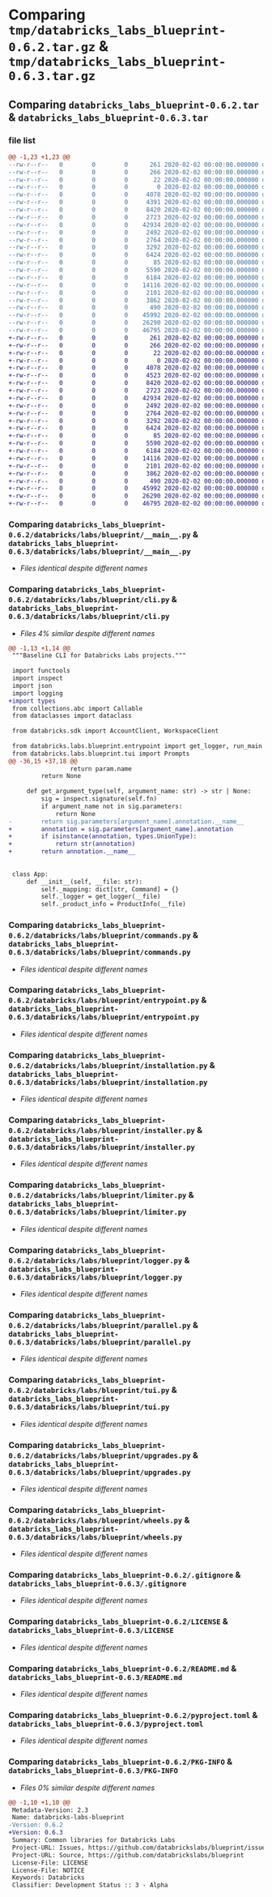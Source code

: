 # Comparing `tmp/databricks_labs_blueprint-0.6.2.tar.gz` & `tmp/databricks_labs_blueprint-0.6.3.tar.gz`

## Comparing `databricks_labs_blueprint-0.6.2.tar` & `databricks_labs_blueprint-0.6.3.tar`

### file list

```diff
@@ -1,23 +1,23 @@
--rw-r--r--   0        0        0      261 2020-02-02 00:00:00.000000 databricks_labs_blueprint-0.6.2/databricks/__init__.py
--rw-r--r--   0        0        0      266 2020-02-02 00:00:00.000000 databricks_labs_blueprint-0.6.2/databricks/labs/__init__.py
--rw-r--r--   0        0        0       22 2020-02-02 00:00:00.000000 databricks_labs_blueprint-0.6.2/databricks/labs/blueprint/__about__.py
--rw-r--r--   0        0        0        0 2020-02-02 00:00:00.000000 databricks_labs_blueprint-0.6.2/databricks/labs/blueprint/__init__.py
--rw-r--r--   0        0        0     4078 2020-02-02 00:00:00.000000 databricks_labs_blueprint-0.6.2/databricks/labs/blueprint/__main__.py
--rw-r--r--   0        0        0     4391 2020-02-02 00:00:00.000000 databricks_labs_blueprint-0.6.2/databricks/labs/blueprint/cli.py
--rw-r--r--   0        0        0     8420 2020-02-02 00:00:00.000000 databricks_labs_blueprint-0.6.2/databricks/labs/blueprint/commands.py
--rw-r--r--   0        0        0     2723 2020-02-02 00:00:00.000000 databricks_labs_blueprint-0.6.2/databricks/labs/blueprint/entrypoint.py
--rw-r--r--   0        0        0    42934 2020-02-02 00:00:00.000000 databricks_labs_blueprint-0.6.2/databricks/labs/blueprint/installation.py
--rw-r--r--   0        0        0     2492 2020-02-02 00:00:00.000000 databricks_labs_blueprint-0.6.2/databricks/labs/blueprint/installer.py
--rw-r--r--   0        0        0     2764 2020-02-02 00:00:00.000000 databricks_labs_blueprint-0.6.2/databricks/labs/blueprint/limiter.py
--rw-r--r--   0        0        0     3292 2020-02-02 00:00:00.000000 databricks_labs_blueprint-0.6.2/databricks/labs/blueprint/logger.py
--rw-r--r--   0        0        0     6424 2020-02-02 00:00:00.000000 databricks_labs_blueprint-0.6.2/databricks/labs/blueprint/parallel.py
--rw-r--r--   0        0        0       85 2020-02-02 00:00:00.000000 databricks_labs_blueprint-0.6.2/databricks/labs/blueprint/py.typed
--rw-r--r--   0        0        0     5590 2020-02-02 00:00:00.000000 databricks_labs_blueprint-0.6.2/databricks/labs/blueprint/tui.py
--rw-r--r--   0        0        0     6184 2020-02-02 00:00:00.000000 databricks_labs_blueprint-0.6.2/databricks/labs/blueprint/upgrades.py
--rw-r--r--   0        0        0    14116 2020-02-02 00:00:00.000000 databricks_labs_blueprint-0.6.2/databricks/labs/blueprint/wheels.py
--rw-r--r--   0        0        0     2101 2020-02-02 00:00:00.000000 databricks_labs_blueprint-0.6.2/.gitignore
--rw-r--r--   0        0        0     3862 2020-02-02 00:00:00.000000 databricks_labs_blueprint-0.6.2/LICENSE
--rw-r--r--   0        0        0      490 2020-02-02 00:00:00.000000 databricks_labs_blueprint-0.6.2/NOTICE
--rw-r--r--   0        0        0    45992 2020-02-02 00:00:00.000000 databricks_labs_blueprint-0.6.2/README.md
--rw-r--r--   0        0        0    26290 2020-02-02 00:00:00.000000 databricks_labs_blueprint-0.6.2/pyproject.toml
--rw-r--r--   0        0        0    46795 2020-02-02 00:00:00.000000 databricks_labs_blueprint-0.6.2/PKG-INFO
+-rw-r--r--   0        0        0      261 2020-02-02 00:00:00.000000 databricks_labs_blueprint-0.6.3/databricks/__init__.py
+-rw-r--r--   0        0        0      266 2020-02-02 00:00:00.000000 databricks_labs_blueprint-0.6.3/databricks/labs/__init__.py
+-rw-r--r--   0        0        0       22 2020-02-02 00:00:00.000000 databricks_labs_blueprint-0.6.3/databricks/labs/blueprint/__about__.py
+-rw-r--r--   0        0        0        0 2020-02-02 00:00:00.000000 databricks_labs_blueprint-0.6.3/databricks/labs/blueprint/__init__.py
+-rw-r--r--   0        0        0     4078 2020-02-02 00:00:00.000000 databricks_labs_blueprint-0.6.3/databricks/labs/blueprint/__main__.py
+-rw-r--r--   0        0        0     4523 2020-02-02 00:00:00.000000 databricks_labs_blueprint-0.6.3/databricks/labs/blueprint/cli.py
+-rw-r--r--   0        0        0     8420 2020-02-02 00:00:00.000000 databricks_labs_blueprint-0.6.3/databricks/labs/blueprint/commands.py
+-rw-r--r--   0        0        0     2723 2020-02-02 00:00:00.000000 databricks_labs_blueprint-0.6.3/databricks/labs/blueprint/entrypoint.py
+-rw-r--r--   0        0        0    42934 2020-02-02 00:00:00.000000 databricks_labs_blueprint-0.6.3/databricks/labs/blueprint/installation.py
+-rw-r--r--   0        0        0     2492 2020-02-02 00:00:00.000000 databricks_labs_blueprint-0.6.3/databricks/labs/blueprint/installer.py
+-rw-r--r--   0        0        0     2764 2020-02-02 00:00:00.000000 databricks_labs_blueprint-0.6.3/databricks/labs/blueprint/limiter.py
+-rw-r--r--   0        0        0     3292 2020-02-02 00:00:00.000000 databricks_labs_blueprint-0.6.3/databricks/labs/blueprint/logger.py
+-rw-r--r--   0        0        0     6424 2020-02-02 00:00:00.000000 databricks_labs_blueprint-0.6.3/databricks/labs/blueprint/parallel.py
+-rw-r--r--   0        0        0       85 2020-02-02 00:00:00.000000 databricks_labs_blueprint-0.6.3/databricks/labs/blueprint/py.typed
+-rw-r--r--   0        0        0     5590 2020-02-02 00:00:00.000000 databricks_labs_blueprint-0.6.3/databricks/labs/blueprint/tui.py
+-rw-r--r--   0        0        0     6184 2020-02-02 00:00:00.000000 databricks_labs_blueprint-0.6.3/databricks/labs/blueprint/upgrades.py
+-rw-r--r--   0        0        0    14116 2020-02-02 00:00:00.000000 databricks_labs_blueprint-0.6.3/databricks/labs/blueprint/wheels.py
+-rw-r--r--   0        0        0     2101 2020-02-02 00:00:00.000000 databricks_labs_blueprint-0.6.3/.gitignore
+-rw-r--r--   0        0        0     3862 2020-02-02 00:00:00.000000 databricks_labs_blueprint-0.6.3/LICENSE
+-rw-r--r--   0        0        0      490 2020-02-02 00:00:00.000000 databricks_labs_blueprint-0.6.3/NOTICE
+-rw-r--r--   0        0        0    45992 2020-02-02 00:00:00.000000 databricks_labs_blueprint-0.6.3/README.md
+-rw-r--r--   0        0        0    26290 2020-02-02 00:00:00.000000 databricks_labs_blueprint-0.6.3/pyproject.toml
+-rw-r--r--   0        0        0    46795 2020-02-02 00:00:00.000000 databricks_labs_blueprint-0.6.3/PKG-INFO
```

### Comparing `databricks_labs_blueprint-0.6.2/databricks/labs/blueprint/__main__.py` & `databricks_labs_blueprint-0.6.3/databricks/labs/blueprint/__main__.py`

 * *Files identical despite different names*

### Comparing `databricks_labs_blueprint-0.6.2/databricks/labs/blueprint/cli.py` & `databricks_labs_blueprint-0.6.3/databricks/labs/blueprint/cli.py`

 * *Files 4% similar despite different names*

```diff
@@ -1,13 +1,14 @@
 """Baseline CLI for Databricks Labs projects."""
 
 import functools
 import inspect
 import json
 import logging
+import types
 from collections.abc import Callable
 from dataclasses import dataclass
 
 from databricks.sdk import AccountClient, WorkspaceClient
 
 from databricks.labs.blueprint.entrypoint import get_logger, run_main
 from databricks.labs.blueprint.tui import Prompts
@@ -36,15 +37,18 @@
                 return param.name
         return None
 
     def get_argument_type(self, argument_name: str) -> str | None:
         sig = inspect.signature(self.fn)
         if argument_name not in sig.parameters:
             return None
-        return sig.parameters[argument_name].annotation.__name__
+        annotation = sig.parameters[argument_name].annotation
+        if isinstance(annotation, types.UnionType):
+            return str(annotation)
+        return annotation.__name__
 
 
 class App:
     def __init__(self, __file: str):
         self._mapping: dict[str, Command] = {}
         self._logger = get_logger(__file)
         self._product_info = ProductInfo(__file)
```

### Comparing `databricks_labs_blueprint-0.6.2/databricks/labs/blueprint/commands.py` & `databricks_labs_blueprint-0.6.3/databricks/labs/blueprint/commands.py`

 * *Files identical despite different names*

### Comparing `databricks_labs_blueprint-0.6.2/databricks/labs/blueprint/entrypoint.py` & `databricks_labs_blueprint-0.6.3/databricks/labs/blueprint/entrypoint.py`

 * *Files identical despite different names*

### Comparing `databricks_labs_blueprint-0.6.2/databricks/labs/blueprint/installation.py` & `databricks_labs_blueprint-0.6.3/databricks/labs/blueprint/installation.py`

 * *Files identical despite different names*

### Comparing `databricks_labs_blueprint-0.6.2/databricks/labs/blueprint/installer.py` & `databricks_labs_blueprint-0.6.3/databricks/labs/blueprint/installer.py`

 * *Files identical despite different names*

### Comparing `databricks_labs_blueprint-0.6.2/databricks/labs/blueprint/limiter.py` & `databricks_labs_blueprint-0.6.3/databricks/labs/blueprint/limiter.py`

 * *Files identical despite different names*

### Comparing `databricks_labs_blueprint-0.6.2/databricks/labs/blueprint/logger.py` & `databricks_labs_blueprint-0.6.3/databricks/labs/blueprint/logger.py`

 * *Files identical despite different names*

### Comparing `databricks_labs_blueprint-0.6.2/databricks/labs/blueprint/parallel.py` & `databricks_labs_blueprint-0.6.3/databricks/labs/blueprint/parallel.py`

 * *Files identical despite different names*

### Comparing `databricks_labs_blueprint-0.6.2/databricks/labs/blueprint/tui.py` & `databricks_labs_blueprint-0.6.3/databricks/labs/blueprint/tui.py`

 * *Files identical despite different names*

### Comparing `databricks_labs_blueprint-0.6.2/databricks/labs/blueprint/upgrades.py` & `databricks_labs_blueprint-0.6.3/databricks/labs/blueprint/upgrades.py`

 * *Files identical despite different names*

### Comparing `databricks_labs_blueprint-0.6.2/databricks/labs/blueprint/wheels.py` & `databricks_labs_blueprint-0.6.3/databricks/labs/blueprint/wheels.py`

 * *Files identical despite different names*

### Comparing `databricks_labs_blueprint-0.6.2/.gitignore` & `databricks_labs_blueprint-0.6.3/.gitignore`

 * *Files identical despite different names*

### Comparing `databricks_labs_blueprint-0.6.2/LICENSE` & `databricks_labs_blueprint-0.6.3/LICENSE`

 * *Files identical despite different names*

### Comparing `databricks_labs_blueprint-0.6.2/README.md` & `databricks_labs_blueprint-0.6.3/README.md`

 * *Files identical despite different names*

### Comparing `databricks_labs_blueprint-0.6.2/pyproject.toml` & `databricks_labs_blueprint-0.6.3/pyproject.toml`

 * *Files identical despite different names*

### Comparing `databricks_labs_blueprint-0.6.2/PKG-INFO` & `databricks_labs_blueprint-0.6.3/PKG-INFO`

 * *Files 0% similar despite different names*

```diff
@@ -1,10 +1,10 @@
 Metadata-Version: 2.3
 Name: databricks-labs-blueprint
-Version: 0.6.2
+Version: 0.6.3
 Summary: Common libraries for Databricks Labs
 Project-URL: Issues, https://github.com/databrickslabs/blueprint/issues
 Project-URL: Source, https://github.com/databrickslabs/blueprint
 License-File: LICENSE
 License-File: NOTICE
 Keywords: Databricks
 Classifier: Development Status :: 3 - Alpha
```

